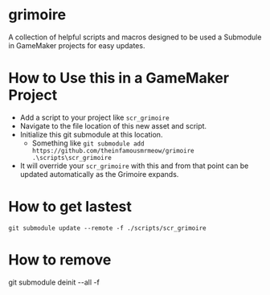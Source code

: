 # grimoire
A collection of helpful scripts and macros designed to be used a Submodule in GameMaker projects for easy updates.

# How to Use this in a GameMaker Project
- Add a script to your project like `scr_grimoire`
- Navigate to the file location of this new asset and script.
- Initialize this git submodule at this location.
  - Something like `git submodule add https://github.com/theinfamousmrmeow/grimoire .\scripts\scr_grimoire`
- It will override your `scr_grimoire` with this and from that point can be updated automatically as the Grimoire expands.


# How to get lastest

`git submodule update --remote -f ./scripts/scr_grimoire`

# How to remove
 git submodule deinit --all -f
